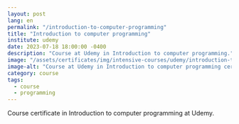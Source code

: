 ```yaml
---
layout: post
lang: en
permalink: "/introduction-to-computer-programming"
title: "Introduction to computer programming"
institute: udemy
date: 2023-07-18 18:00:00 -0400
description: "Course at Udemy in Introduction to computer programming."
image: "/assets/certificates/img/intensive-courses/udemy/introduction-to-computer-programming.jpg"
image-alt: "Course at Udemy in Introduction to computer programming certificate."
category: course
tags:
  - course
  - programming
---
```


Course certificate in Introduction to computer programming at Udemy.
